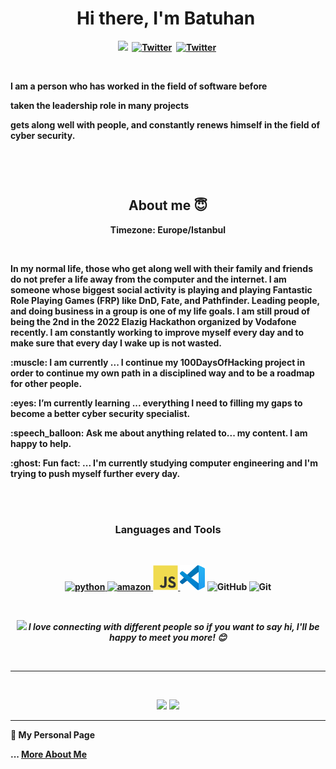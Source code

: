 
<p>
  <h1 align="center"><b>Hi there, I'm Batuhan <img src="https://c.tenor.com/5ry-200hErMAAAAd/hacker-hacker-man.gif" alt="" width="30"></h1>
</p>
<p align="center">
<a href="https://github.com/Batuhanaydn"><img src="https://img.shields.io/badge/Github-CC6699?style=for-the-badge&logoColor=white alt="Github" /></a>&nbsp;
<a href="https://twitter.com/Telumak"><img src="https://img.shields.io/badge/Twitter-000000?style=for-the-badge&logo=twitter&logoColor=white" alt="Twitter" /></a>&nbsp;
<a href="https://www.linkedin.com/in/batuhan-ayd%C4%B1n/"><img src="https://img.shields.io/badge/Linkedlin-1DA1F2?style=for-the-badge&logo=linkedin&logoColor=white" alt="Twitter" /></a>&nbsp;
</p>
<br />

<p>I am a person who has worked in the field of software before</p>
<p>taken
the leadership role in many projects</p>
<p>gets along well with people, and
constantly renews himself in the field of cyber security.</p>
<br />
</p>

<br />

<h2 align="center">About me 😇</h2>
<p align="center">
Timezone: Europe/Istanbul
</p>
<br />
<p>In my normal life, those who get along well with their family and friends do not prefer a life away from the computer and the internet. I am someone whose biggest social activity is playing and playing Fantastic Role Playing Games (FRP) like DnD, Fate, and Pathfinder. Leading people, and doing business in a group is one of my life goals. I am still proud of being the 2nd in the 2022 Elazig Hackathon organized by Vodafone recently. I am constantly working to improve myself every day and to make sure that every day I wake up is not wasted.</p>

<p>:muscle: I am currently ... I continue my 100DaysOfHacking project in order to continue my own path in a disciplined way and to be a roadmap for other people.</p>
<p>:eyes: I’m currently learning ... everything I need to filling my gaps to become a better cyber security specialist.</p>
<p>:speech_balloon: Ask me about anything related to... my content. I am happy to help.</p>
<p>:ghost: Fun fact: ... I'm currently studying computer engineering and I'm trying to push myself further every day. </p>

<br />
<br />
<p>
<h3 align="center"> Languages and Tools</h3>
</p>
<br />
<p align="center">
<a href="https://docs.python.org/3/" target="_blank"> <img src="https://cdn.jsdelivr.net/gh/devicons/devicon/icons/python/python-original-wordmark.svg" alt="python" width="40" height="40"/> </a>
<a href="https://aws.amazon.com/en/training/" target="_blank"> <img src="https://cdn.jsdelivr.net/gh/devicons/devicon/icons/amazonwebservices/amazonwebservices-original-wordmark.svg" alt="amazon" width="40" height="40"/> </a>
<a href="https://developer.mozilla.org/en-US/docs/Web/JavaScript" target="_blank"> <img src="https://raw.githubusercontent.com/devicons/devicon/master/icons/javascript/javascript-original.svg" alt="javascript" width="40" height="40"/> </a>
<img alt="Visual Studio Code" width="40px" src="https://raw.githubusercontent.com/github/explore/80688e429a7d4ef2fca1e82350fe8e3517d3494d/topics/visual-studio-code/visual-studio-code.png" />
<img alt="GitHub" width="40px" src="https://raw.githubusercontent.com/jmnote/z-icons/master/svg/github.svg" />
<img alt="Git" width="40px" src="https://raw.githubusercontent.com/jmnote/z-icons/master/svg/git.svg" />
   </p>
<br />
<p align="center">
<img src="https://media.giphy.com/media/LnQjpWaON8nhr21vNW/giphy.gif" width="60"> <em><b>I love connecting with different people</b> so if you want to say <b>hi, I'll be happy to meet you more!</b> 😊</em>
</p>
<br />

---

<br />
<p align="center">
<img src="https://github-readme-stats.vercel.app/api?username=Batuhanaydnn&theme=radical&show_icons=true" width="410"/>
<img src="https://github-readme-stats.vercel.app/api/top-langs/?username=Batuhanaydnn&layout=compact&theme=radical" width="400" />
</p>

---

📕 **My Personal Page**

... [More About Me](https://batuhanaydn.github.io/)

